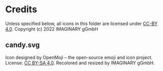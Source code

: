 # Credits

Unless specified below, all icons in this folder are licensed under [CC-BY 4.0](https://creativecommons.org/licenses/by/4.0/#).
Copyright (c) 2022 IMAGINARY gGmbH

## candy.svg 
Icon designed by OpenMoji – the open-source emoji and icon project. 
License: [CC BY-SA 4.0](https://creativecommons.org/licenses/by-sa/4.0/#).
Recolored and resized by IMAGINARY gGmbH. 
